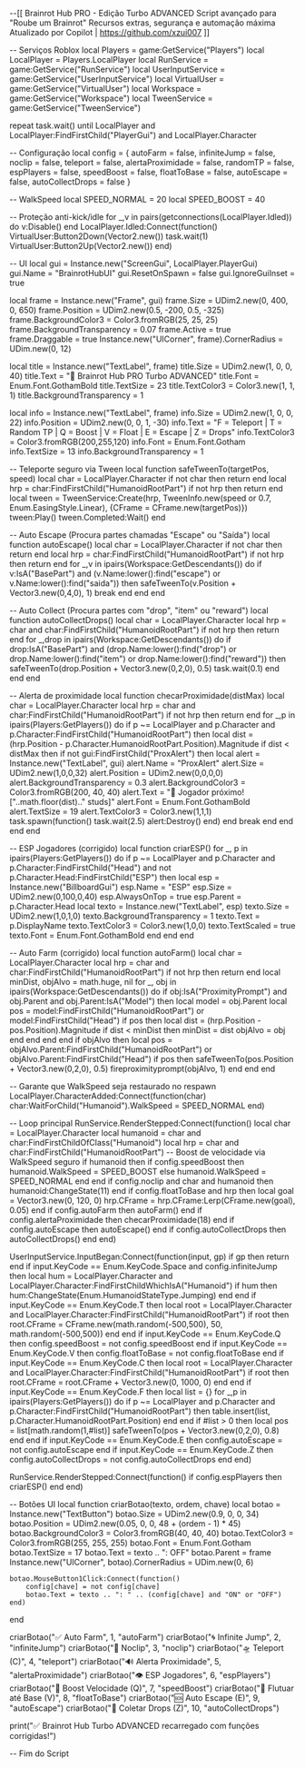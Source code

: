 --[[
    Brainrot Hub PRO - Edição Turbo ADVANCED
    Script avançado para "Roube um Brainrot"
    Recursos extras, segurança e automação máxima
    Atualizado por Copilot | https://github.com/xzui007
]]

-- Serviços Roblox
local Players = game:GetService("Players")
local LocalPlayer = Players.LocalPlayer
local RunService = game:GetService("RunService")
local UserInputService = game:GetService("UserInputService")
local VirtualUser = game:GetService("VirtualUser")
local Workspace = game:GetService("Workspace")
local TweenService = game:GetService("TweenService")

repeat task.wait() until LocalPlayer and LocalPlayer:FindFirstChild("PlayerGui") and LocalPlayer.Character

-- Configuração
local config = {
    autoFarm = false,
    infiniteJump = false,
    noclip = false,
    teleport = false,
    alertaProximidade = false,
    randomTP = false,
    espPlayers = false,
    speedBoost = false,
    floatToBase = false,
    autoEscape = false,
    autoCollectDrops = false
}

-- WalkSpeed
local SPEED_NORMAL = 20
local SPEED_BOOST = 40

-- Proteção anti-kick/idle
for _,v in pairs(getconnections(LocalPlayer.Idled)) do v:Disable() end
LocalPlayer.Idled:Connect(function()
    VirtualUser:Button2Down(Vector2.new())
    task.wait(1)
    VirtualUser:Button2Up(Vector2.new())
end)

-- UI
local gui = Instance.new("ScreenGui", LocalPlayer.PlayerGui)
gui.Name = "BrainrotHubUI"
gui.ResetOnSpawn = false
gui.IgnoreGuiInset = true

local frame = Instance.new("Frame", gui)
frame.Size = UDim2.new(0, 400, 0, 650)
frame.Position = UDim2.new(0.5, -200, 0.5, -325)
frame.BackgroundColor3 = Color3.fromRGB(25, 25, 25)
frame.BackgroundTransparency = 0.07
frame.Active = true
frame.Draggable = true
Instance.new("UICorner", frame).CornerRadius = UDim.new(0, 12)

local title = Instance.new("TextLabel", frame)
title.Size = UDim2.new(1, 0, 0, 40)
title.Text = "🧠 Brainrot Hub PRO Turbo ADVANCED"
title.Font = Enum.Font.GothamBold
title.TextSize = 23
title.TextColor3 = Color3.new(1, 1, 1)
title.BackgroundTransparency = 1

local info = Instance.new("TextLabel", frame)
info.Size = UDim2.new(1, 0, 0, 22)
info.Position = UDim2.new(0, 0, 1, -30)
info.Text = "F = Teleport | T = Random TP | Q = Boost | V = Float | E = Escape | Z = Drops"
info.TextColor3 = Color3.fromRGB(200,255,120)
info.Font = Enum.Font.Gotham
info.TextSize = 13
info.BackgroundTransparency = 1

-- Teleporte seguro via Tween
local function safeTweenTo(targetPos, speed)
    local char = LocalPlayer.Character
    if not char then return end
    local hrp = char:FindFirstChild("HumanoidRootPart")
    if not hrp then return end
    local tween = TweenService:Create(hrp, TweenInfo.new(speed or 0.7, Enum.EasingStyle.Linear), {CFrame = CFrame.new(targetPos)})
    tween:Play()
    tween.Completed:Wait()
end

-- Auto Escape (Procura partes chamadas "Escape" ou "Saída")
local function autoEscape()
    local char = LocalPlayer.Character
    if not char then return end
    local hrp = char:FindFirstChild("HumanoidRootPart")
    if not hrp then return end
    for _,v in ipairs(Workspace:GetDescendants()) do
        if v:IsA("BasePart") and (v.Name:lower():find("escape") or v.Name:lower():find("saida")) then
            safeTweenTo(v.Position + Vector3.new(0,4,0), 1)
            break
        end
    end
end

-- Auto Collect (Procura partes com "drop", "item" ou "reward")
local function autoCollectDrops()
    local char = LocalPlayer.Character
    local hrp = char and char:FindFirstChild("HumanoidRootPart")
    if not hrp then return end
    for _,drop in ipairs(Workspace:GetDescendants()) do
        if drop:IsA("BasePart") and (drop.Name:lower():find("drop") or drop.Name:lower():find("item") or drop.Name:lower():find("reward")) then
            safeTweenTo(drop.Position + Vector3.new(0,2,0), 0.5)
            task.wait(0.1)
        end
    end
end

-- Alerta de proximidade
local function checarProximidade(distMax)
    local char = LocalPlayer.Character
    local hrp = char and char:FindFirstChild("HumanoidRootPart")
    if not hrp then return end
    for _,p in ipairs(Players:GetPlayers()) do
        if p ~= LocalPlayer and p.Character and p.Character:FindFirstChild("HumanoidRootPart") then
            local dist = (hrp.Position - p.Character.HumanoidRootPart.Position).Magnitude
            if dist < distMax then
                if not gui:FindFirstChild("ProxAlert") then
                    local alert = Instance.new("TextLabel", gui)
                    alert.Name = "ProxAlert"
                    alert.Size = UDim2.new(1,0,0,32)
                    alert.Position = UDim2.new(0,0,0,0)
                    alert.BackgroundTransparency = 0.3
                    alert.BackgroundColor3 = Color3.fromRGB(200, 40, 40)
                    alert.Text = "🚨 Jogador próximo! ["..math.floor(dist).." studs]"
                    alert.Font = Enum.Font.GothamBold
                    alert.TextSize = 19
                    alert.TextColor3 = Color3.new(1,1,1)
                    task.spawn(function()
                        task.wait(2.5)
                        alert:Destroy()
                    end)
                end
                break
            end
        end
    end
end

-- ESP Jogadores (corrigido)
local function criarESP()
    for _, p in ipairs(Players:GetPlayers()) do
        if p ~= LocalPlayer and p.Character and p.Character:FindFirstChild("Head") and not p.Character.Head:FindFirstChild("ESP") then
            local esp = Instance.new("BillboardGui")
            esp.Name = "ESP"
            esp.Size = UDim2.new(0,100,0,40)
            esp.AlwaysOnTop = true
            esp.Parent = p.Character.Head
            local texto = Instance.new("TextLabel", esp)
            texto.Size = UDim2.new(1,0,1,0)
            texto.BackgroundTransparency = 1
            texto.Text = p.DisplayName
            texto.TextColor3 = Color3.new(1,0,0)
            texto.TextScaled = true
            texto.Font = Enum.Font.GothamBold
        end
    end
end

-- Auto Farm (corrigido)
local function autoFarm()
    local char = LocalPlayer.Character
    local hrp = char and char:FindFirstChild("HumanoidRootPart")
    if not hrp then return end
    local minDist, objAlvo = math.huge, nil
    for _, obj in ipairs(Workspace:GetDescendants()) do
        if obj:IsA("ProximityPrompt") and obj.Parent and obj.Parent:IsA("Model") then
            local model = obj.Parent
            local pos = model:FindFirstChild("HumanoidRootPart") or model:FindFirstChild("Head")
            if pos then
                local dist = (hrp.Position - pos.Position).Magnitude
                if dist < minDist then
                    minDist = dist
                    objAlvo = obj
                end
            end
        end
    end
    if objAlvo then
        local pos = objAlvo.Parent:FindFirstChild("HumanoidRootPart") or objAlvo.Parent:FindFirstChild("Head")
        if pos then
            safeTweenTo(pos.Position + Vector3.new(0,2,0), 0.5)
            fireproximityprompt(objAlvo, 1)
        end
    end
end

-- Garante que WalkSpeed seja restaurado no respawn
LocalPlayer.CharacterAdded:Connect(function(char)
    char:WaitForChild("Humanoid").WalkSpeed = SPEED_NORMAL
end)

-- Loop principal
RunService.RenderStepped:Connect(function()
    local char = LocalPlayer.Character
    local humanoid = char and char:FindFirstChildOfClass("Humanoid")
    local hrp = char and char:FindFirstChild("HumanoidRootPart")
    -- Boost de velocidade via WalkSpeed seguro
    if humanoid then
        if config.speedBoost then
            humanoid.WalkSpeed = SPEED_BOOST
        else
            humanoid.WalkSpeed = SPEED_NORMAL
        end
    end
    if config.noclip and char and humanoid then
        humanoid:ChangeState(11)
    end
    if config.floatToBase and hrp then
        local goal = Vector3.new(0, 120, 0)
        hrp.CFrame = hrp.CFrame:Lerp(CFrame.new(goal), 0.05)
    end
    if config.autoFarm then
        autoFarm()
    end
    if config.alertaProximidade then
        checarProximidade(18)
    end
    if config.autoEscape then
        autoEscape()
    end
    if config.autoCollectDrops then
        autoCollectDrops()
    end
end)

UserInputService.InputBegan:Connect(function(input, gp)
    if gp then return end
    if input.KeyCode == Enum.KeyCode.Space and config.infiniteJump then
        local hum = LocalPlayer.Character and LocalPlayer.Character:FindFirstChildWhichIsA("Humanoid")
        if hum then hum:ChangeState(Enum.HumanoidStateType.Jumping) end
    end
    if input.KeyCode == Enum.KeyCode.T then
        local root = LocalPlayer.Character and LocalPlayer.Character:FindFirstChild("HumanoidRootPart")
        if root then
            root.CFrame = CFrame.new(math.random(-500,500), 50, math.random(-500,500))
        end
    end
    if input.KeyCode == Enum.KeyCode.Q then
        config.speedBoost = not config.speedBoost
    end
    if input.KeyCode == Enum.KeyCode.V then
        config.floatToBase = not config.floatToBase
    end
    if input.KeyCode == Enum.KeyCode.C then
        local root = LocalPlayer.Character and LocalPlayer.Character:FindFirstChild("HumanoidRootPart")
        if root then
            root.CFrame = root.CFrame + Vector3.new(0, 1000, 0)
        end
    end
    if input.KeyCode == Enum.KeyCode.F then
        local list = {}
        for _,p in ipairs(Players:GetPlayers()) do
            if p ~= LocalPlayer and p.Character and p.Character:FindFirstChild("HumanoidRootPart") then
                table.insert(list, p.Character.HumanoidRootPart.Position)
            end
        end
        if #list > 0 then
            local pos = list[math.random(1,#list)]
            safeTweenTo(pos + Vector3.new(0,2,0), 0.8)
        end
    end
    if input.KeyCode == Enum.KeyCode.E then
        config.autoEscape = not config.autoEscape
    end
    if input.KeyCode == Enum.KeyCode.Z then
        config.autoCollectDrops = not config.autoCollectDrops
    end
end)

RunService.RenderStepped:Connect(function()
    if config.espPlayers then criarESP() end
end)

-- Botões UI
local function criarBotao(texto, ordem, chave)
    local botao = Instance.new("TextButton")
    botao.Size = UDim2.new(0.9, 0, 0, 34)
    botao.Position = UDim2.new(0.05, 0, 0, 48 + (ordem - 1) * 45)
    botao.BackgroundColor3 = Color3.fromRGB(40, 40, 40)
    botao.TextColor3 = Color3.fromRGB(255, 255, 255)
    botao.Font = Enum.Font.Gotham
    botao.TextSize = 17
    botao.Text = texto .. ": OFF"
    botao.Parent = frame
    Instance.new("UICorner", botao).CornerRadius = UDim.new(0, 6)

    botao.MouseButton1Click:Connect(function()
        config[chave] = not config[chave]
        botao.Text = texto .. ": " .. (config[chave] and "ON" or "OFF")
    end)
end

criarBotao("✅ Auto Farm", 1, "autoFarm")
criarBotao("🌀 Infinite Jump", 2, "infiniteJump")
criarBotao("🚪 Noclip", 3, "noclip")
criarBotao("🛸 Teleport (C)", 4, "teleport")
criarBotao("🔊 Alerta Proximidade", 5, "alertaProximidade")
criarBotao("👁️ ESP Jogadores", 6, "espPlayers")
criarBotao("💨 Boost Velocidade (Q)", 7, "speedBoost")
criarBotao("🚀 Flutuar até Base (V)", 8, "floatToBase")
criarBotao("🆘 Auto Escape (E)", 9, "autoEscape")
criarBotao("💎 Coletar Drops (Z)", 10, "autoCollectDrops")

print("✅ Brainrot Hub Turbo ADVANCED recarregado com funções corrigidas!")

-- Fim do Script
